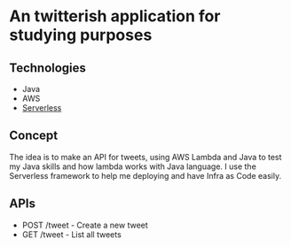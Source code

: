 # An twitterish application for studying purposes

## Technologies
- Java
- AWS
- [Serverless](https://www.serverless.com/)

## Concept
The idea is to make an API for tweets, using AWS Lambda and Java to test my Java skills and how lambda works with Java language.
I use the Serverless framework to help me deploying and have Infra as Code easily.

## APIs

- POST /tweet - Create a new tweet
- GET /tweet - List all tweets
